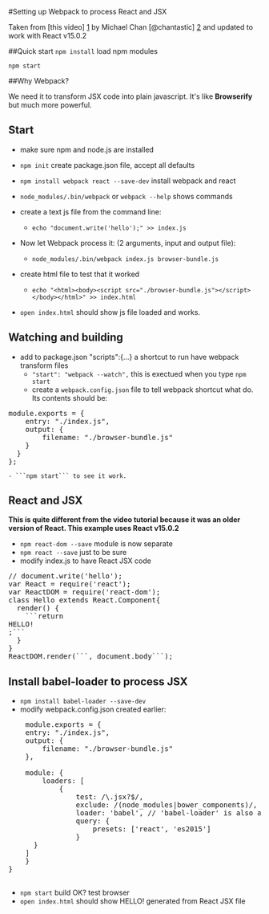 #Setting up Webpack to process React and JSX

Taken from [this video] [1] by Michael Chan [@chantastic] [2] and updated to work with React v15.0.2

##Quick start
```npm install``` load npm modules

```npm start```

[1]: http://www.sitepoint.com/watch-using-webpack-to-transform-jsx/ 
[2]: https://twitter.com/chantastic       "Michael Chan"

##Why Webpack?

We need it to transform JSX code into plain javascript. It's like **Browserify** but much more powerful.


## Start

- make sure npm and node.js are installed
- ```npm init``` create package.json file, accept all defaults
- ```npm install webpack react --save-dev``` install webpack and react
- ```node_modules/.bin/webpack``` or ```webpack --help``` shows commands
- create a text js file from the command line:
	- ```echo "document.write('hello');" >> index.js```
- Now let Webpack process it: (2 arguments, input and output file):
	- ```node_modules/.bin/webpack index.js browser-bundle.js```
- create html file to test that it worked
	- ```echo "<html><body><script src="./browser-bundle.js"></script></body></html>" >> index.html```
	
- ```open index.html``` should show js file loaded and works.

## Watching and building

- add to package.json "scripts":{...} a shortcut to run have webpack transform files
	- ```"start": "webpack --watch",``` this is exectued when you type ```npm start```
	- create a ```webpack.config.json``` file to tell webpack shortcut what do. Its contents should be:
<pre>module.exports = {
    entry: "./index.js",
    output: {
        filename: "./browser-bundle.js"
    }
  }
};</pre>
	- ```npm start``` to see it work.
	
## React and JSX
**This is quite different from the video tutorial because it was an older version of React. This example uses React v15.0.2**

- ```npm react-dom --save``` module is now separate
- ```npm react --save``` just to be sure
- modify index.js to have React JSX code
<pre>// document.write('hello');
var React = require('react');
var ReactDOM = require('react-dom');
class Hello extends React.Component{
  render() {
    ```return <div>HELLO!</div>;```
  }
}
ReactDOM.render(```<Hello />, document.body```);
</pre>

## Install babel-loader to process JSX

- ```npm install babel-loader --save-dev```
- modify webpack.config.json created earlier:
<pre>
    module.exports = {
    entry: "./index.js",
    output: {
        filename: "./browser-bundle.js"
    },

    module: {
        loaders: [
            {
                test: /\.jsx?$/,
                exclude: /(node_modules|bower_components)/,
                loader: 'babel', // 'babel-loader' is also a legal name to reference
                query: {
                    presets: ['react', 'es2015']
                }
      }
    ]
    }
}
    </pre>
    
- ```npm start``` build OK? test browser
- ```open index.html``` should show HELLO! generated from React JSX file